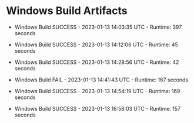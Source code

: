 # Windows Build Artifacts

* Windows Build SUCCESS - 2023-01-13 14:03:35 UTC - Runtime: 397 seconds

* Windows Build SUCCESS - 2023-01-13 14:12:06 UTC - Runtime: 45 seconds

* Windows Build SUCCESS - 2023-01-13 14:28:56 UTC - Runtime: 42 seconds

* Windows Build FAIL - 2023-01-13 14:41:43 UTC - Runtime: 167 seconds

* Windows Build SUCCESS - 2023-01-13 14:54:19 UTC - Runtime: 169 seconds

* Windows Build SUCCESS - 2023-01-13 16:58:03 UTC - Runtime: 157 seconds
